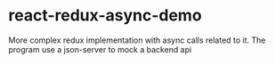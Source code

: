 # react-redux-async-demo
More complex redux implementation with async calls related to it. The program use a json-server to mock a backend api
